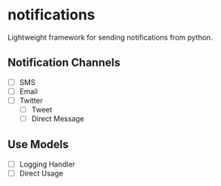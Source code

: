 # notifications
Lightweight framework for sending notifications from python.

## Notification Channels
- [ ] SMS
- [ ] Email
- [ ] Twitter
  - [ ] Tweet
  - [ ] Direct Message
  
## Use Models
 - [ ] Logging Handler
 - [ ] Direct Usage
